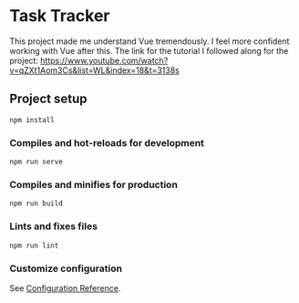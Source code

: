 # Task Tracker
This project made me understand Vue tremendously. I feel more confident working with Vue after this. The  link for the tutorial I followed along for the project: https://www.youtube.com/watch?v=qZXt1Aom3Cs&list=WL&index=18&t=3138s
## Project setup
```
npm install
```

### Compiles and hot-reloads for development
```
npm run serve
```

### Compiles and minifies for production
```
npm run build
```

### Lints and fixes files
```
npm run lint
```

### Customize configuration
See [Configuration Reference](https://cli.vuejs.org/config/).
